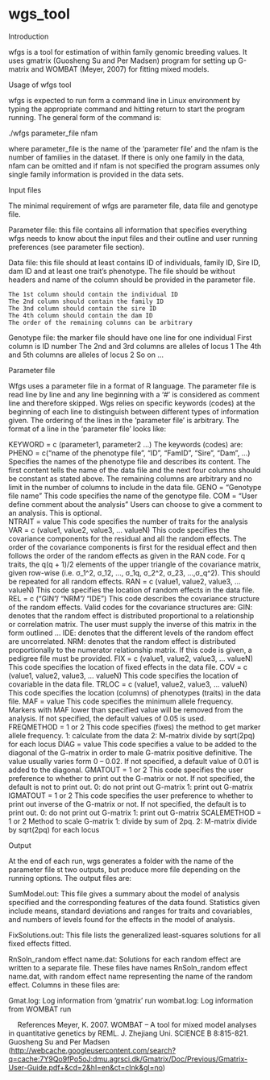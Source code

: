 # wgs_tool

Introduction

wfgs is a tool for estimation of within family genomic breeding values. It uses gmatrix (Guosheng Su and Per Madsen) program for setting up G-matrix and WOMBAT (Meyer, 2007) for fitting mixed models. 

Usage of wfgs tool 

wfgs is expected to run form a command line in Linux environment by typing the appropriate command and hitting return to start the program running. The general form of the command is:

  ./wfgs	parameter_file nfam
  
where parameter_file is the name of the ‘parameter file’ and the nfam is the number of families in the dataset. If there is only one family in the data, nfam can be omitted and if nfam is not specified the program assumes only single family information is provided in the data sets.

Input files 

The minimal requirement of wfgs are parameter file, data file and genotype file. 

Parameter file: this file contains all information that specifies everything wfgs needs to know 	about the input files and their outline and user running preferences (see parameter 	file 	section).

Data file: this file should at least contains ID of individuals, family ID, Sire ID, dam ID and at 	least one trait’s phenotype. The file should be without headers and name of the column 	should be provided in the parameter file.

	The 1st column should contain the individual ID
	The 2nd column should contain the family ID
	The 3nd column should contain the sire ID
	The 4th column should contain the dam ID
	The order of the remaining columns can be arbitrary 
  
Genotype file: the marker file should have one line for one individual 
	First column is ID number
	The 2nd and 3rd columns are alleles of locus 1
	The 4th and 5th columns are alleles of locus 2
	So on …
  
Parameter file

Wfgs uses a parameter file in a format of R language. The parameter file is read line by line and any line beginning with a ‘#’ is considered as comment line and therefore skipped. Wgs relies on specific keywords (codes) at the beginning of each line to distinguish between different types of information given. The ordering of the lines in the ‘parameter file’ is arbitrary. The format of a line in the ‘parameter file’ looks like:

KEYWORD = c (parameter1, parameter2 …)
The keywords (codes) are: 
PHENO = c(“name of the phenotype file”, “ID”, “FamID”, “Sire”, “Dam”, …)
Specifies the names of the phenotype file and describes its content. The first content tells the name of the data file and the next four columns should be constant as stated above. The remaining columns are arbitrary and no limit in the number of columns to include in the data file. 
GENO = “Genotype file name”
This code specifies the name of the genotype file. 
COM = “User define comment about the analysis”
Users can choose to give a comment to an analysis. This is optional.  
NTRAIT = value
This code specifies the number of traits for the analysis 
VAR = c (value1, value2, value3, … valueN)
This code specifies the covariance components for the residual and all the random effects. The order of the covariance components is first for the residual effect and then follows the order of the random effects as given in the RAN code. For q traits, the q(q + 1)/2 elements of the upper triangle of the covariance matrix, given row-wise (i.e. σ_1^2, σ_12, …, σ_1q, σ_2^2, σ_23, …,σ_q^2). This should be repeated for all random effects.
RAN = c (value1, value2, value3, … valueN)
This code specifies the location of random effects in the data file. 
REL = c (“GIN”/ “NRM”/ “IDE”)
This code describes the covariance structure of the random effects. Valid codes for the covariance structures are: 
 GIN: denotes that the random effect is distributed proportional to a relationship or correlation matrix. The user must supply the inverse of this matrix in the form outlined …
IDE: denotes that the different levels of the random effect are uncorrelated. 
NRM: denotes that the random effect is distributed proportionally to the numerator relationship matrix. If this code is given, a pedigree file must be provided.
FIX = c (value1, value2, value3, … valueN)
This code specifies the location of fixed effects in the data file. 
COV = c (value1, value2, value3, … valueN)
This code specifies the location of covariable in the data file. 
TRLOC = c (value1, value2, value3, … valueN)
This code specifies the location (columns) of phenotypes (traits) in the data file. 
MAF = value
This code specifies the minimum allele frequency. Markers with MAF lower than specified value will be removed from the analysis. If not specified, the default values of 0.05 is used.    
FREQMETHOD = 1 or 2 
This code specifies (fixes) the method to get marker allele frequency. 
1: calculate from the data
2: M-matrix divide by sqrt(2pq) for each locus
DIAG = value
This code specifies a value to be added to the diagonal of the G-matrix in order to male G-matrix positive definitive. The value usually varies form 0 – 0.02. If not specified, a default value of 0.01 is added to the diagonal.
GMATOUT = 1 or 2
This code specifies the user preference to whether to print out the G-matrix or not. If not specified, the default is not to print out. 
0: do not print out G-matrix
1: print out G-matrix
IGMATOUT = 1 or 2
This code specifies the user preference to whether to print out inverse of the G-matrix or not. If not specified, the default is to print out. 
0: do not print out G-matrix
1: print out G-matrix
SCALEMETHOD  = 1 or 2
Method to scale G-matrix
1: divide by sum of 2pq.
2: M-matrix divide by sqrt(2pq) for each locus

Output 

At the end of each run, wgs generates a folder with the name of the parameter file st two outputs, but produce more file depending on the running options. The output files are:

SumModel.out: This file gives a summary about the model of analysis specified and the 	corresponding features of the data found. Statistics given include means, standard 	deviations and ranges for traits and covariables, and numbers of levels found for the 	effects in the model of analysis.

FixSolutions.out: This file lists the generalized least-squares solutions for all fixed effects fitted.

RnSoln_random effect name.dat: Solutions for each random effect are written to a separate file. 	These files have names RnSoln_random effect name.dat, with random effect name representing the name of the random effect. Columns in these files are:

Gmat.log: Log information from ‘gmatrix’ run
wombat.log: Log information from WOMBAT run

 
References 
Meyer, K. 2007. WOMBAT – A tool for mixed model analyses in quantitative genetics by 	REML. J. Zhejiang Uni. SCIENCE B 8:815-821.
Guosheng Su and Per Madsen (http://webcache.googleusercontent.com/search?q=cache:7Y9Qo9fPo5oJ:dmu.agrsci.dk/Gmatrix/Doc/Previous/Gmatrix-User-Guide.pdf+&cd=2&hl=en&ct=clnk&gl=no)
